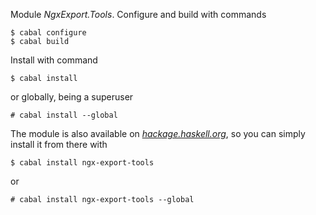 Module *NgxExport.Tools*. Configure and build with commands

```ShellSession
$ cabal configure
$ cabal build
```

Install with command

```ShellSession
$ cabal install
```

or globally, being a superuser

```ShellSession
# cabal install --global
```

The module is also available on
[*hackage.haskell.org*](http://hackage.haskell.org/package/ngx-export-tools),
so you can simply install it from there with

```ShellSession
$ cabal install ngx-export-tools
```

or

```ShellSession
# cabal install ngx-export-tools --global
```

